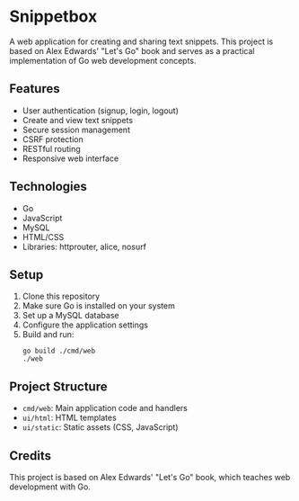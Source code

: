 # Snippetbox

A web application for creating and sharing text snippets. This project is based on Alex Edwards' "Let's Go" book and serves as a
practical implementation of Go web development concepts.

## Features

- User authentication (signup, login, logout)
- Create and view text snippets
- Secure session management
- CSRF protection
- RESTful routing
- Responsive web interface

## Technologies

- Go
- JavaScript
- MySQL
- HTML/CSS
- Libraries: httprouter, alice, nosurf

## Setup

1. Clone this repository
2. Make sure Go is installed on your system
3. Set up a MySQL database
4. Configure the application settings
5. Build and run:
   ```
   go build ./cmd/web
   ./web
   ```

## Project Structure

- `cmd/web`: Main application code and handlers
- `ui/html`: HTML templates
- `ui/static`: Static assets (CSS, JavaScript)

## Credits

This project is based on Alex Edwards' "Let's Go" book, which teaches web development with Go.